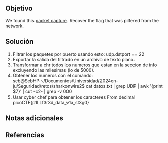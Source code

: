 ## Objetivo
We found this [packet capture](https://jupiter.challenges.picoctf.org/static/b506393b6f9d53b94011df000c534759/capture.pcap). Recover the flag that was pilfered from the network.
## Solución

1. Filtrar los paquetes por puerto usando esto: udp.dstport == 22
2. Exportar la salida del filtrado en un archivo de texto plano.
3. Transformar a chr todos los numeros que estan en la seccion de info excluyendo las milesimas (lo de 5000).
4. Obtener los numeros con el comando: seb@SebHP:~/Documentos/Universidad/2024en-ju/Seguridad/retos/sharkonwire2$ cat datos.txt | grep UDP | awk '{print $7}' | cut -c2- | grep -v 000
5. Usar cyber chef para obtener los caracteres From decimal picoCTF{p1LLf3r3d_data_v1a_st3g0}

## Notas adicionales

## Referencias